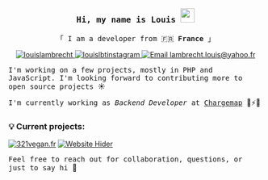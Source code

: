 ## 


<!-- Intro  -->
<h3 align="center">
        <samp>Hi, my name is Louis   <img src="https://media.giphy.com/media/hvRJCLFzcasrR4ia7z/giphy.gif" width="28">
        </samp>
</h3>

<p align="center"> 
  <samp>
    「 I am a developer from 🇫🇷 <b>France</b> 」
    <br>
  </samp>
</p>


<p align="center">

 <a href="https://www.linkedin.com/in/louis-lambrecht-19b24411a/" target="_blank">
  <img src="https://img.shields.io/badge/LinkedIn-0077B5?style=for-the-badge&logo=linkedin&logoColor=white" alt="louislambrecht"/>
 </a>

 <a href="https://www.instagram.com/lbt_louis.v/" target="_blank">
  <img src="https://img.shields.io/badge/Instagram-fe4164?style=for-the-badge&logo=instagram&logoColor=white" alt="louislbtinstagram" />
 </a> 

<a href="mailto:lambrecht.louis@yahoo.fr">
  <img src="https://img.shields.io/badge/Email-000001?style=for-the-badge&logo=mail.ru&logoColor=white" alt="Email lambrecht.louis@yahoo.fr"/>
</a>

</p>

<p>
<samp>
I'm working on a few projects, mostly in PHP and JavaScript. I'm looking forward to contributing more to open source projects </samp>☀️ 

<samp>I'm currently working as *Backend Developer* at [Chargemap](https://fr.chargemap.com/) </samp>🚗⚡🔋
</p>

### 💡 Current projects:

[![321vegan.fr](https://img.shields.io/badge/-🌱&nbsp;&nbsp;321vegan.fr-000000?style=for-the-badge)](https://github.com/adamalston/v2)
[![Website Hider](https://img.shields.io/badge/-🚩&nbsp;&nbsp;Website&nbsp;Hider-000000?style=for-the-badge)](https://github.com/llambrecht/hide_websites_plugin)


<samp> Feel free to reach out for collaboration, questions, or just to say hi </samp> 👋
